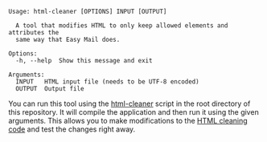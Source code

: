 ```text
Usage: html-cleaner [OPTIONS] INPUT [OUTPUT]

  A tool that modifies HTML to only keep allowed elements and attributes the
  same way that Easy Mail does.

Options:
  -h, --help  Show this message and exit

Arguments:
  INPUT   HTML input file (needs to be UTF-8 encoded)
  OUTPUT  Output file
```

You can run this tool using the [html-cleaner](../../html-cleaner) script in the root directory of this repository.
It will compile the application and then run it using the given arguments. This allows you to make modifications to the
[HTML cleaning code](../../app/html-cleaner/src/main/java/app/k9mail/html/cleaner) and test the changes right away.
